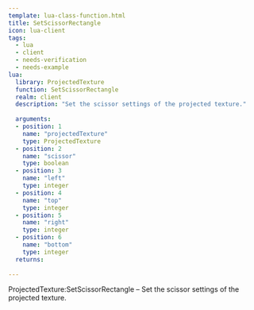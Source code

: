 ```yaml
---
template: lua-class-function.html
title: SetScissorRectangle
icon: lua-client
tags:
  - lua
  - client
  - needs-verification
  - needs-example
lua:
  library: ProjectedTexture
  function: SetScissorRectangle
  realm: client
  description: "Set the scissor settings of the projected texture."
  
  arguments:
  - position: 1
    name: "projectedTexture"
    type: ProjectedTexture
  - position: 2
    name: "scissor"
    type: boolean
  - position: 3
    name: "left"
    type: integer
  - position: 4
    name: "top"
    type: integer
  - position: 5
    name: "right"
    type: integer
  - position: 6
    name: "bottom"
    type: integer
  returns:
    
---
```


<div class="lua__search__keywords">
ProjectedTexture:SetScissorRectangle &#x2013; Set the scissor settings of the projected texture.
</div>
